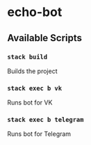 # echo-bot


## Available Scripts

### `stack build`
Builds the project

### `stack exec b vk`
Runs bot for VK

### `stack exec b telegram`
Runs bot for Telegram
